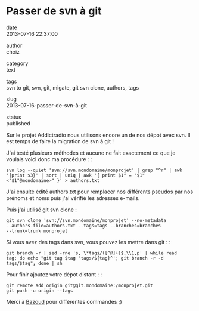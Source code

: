 Passer de svn à git
===================

date  
2013-07-16 22:37:00

author  
choiz

category  
text

tags  
svn to git, svn, git, migate, git svn clone, authors, tags

slug  
2013-07-16-passer-de-svn-à-git

status  
published

Sur le projet Addictradio nous utilisons encore un de nos dépot avec
svn. Il est temps de faire la migration de svn à git !

J'ai testé plusieurs méthodes et aucune ne fait exactement ce que je
voulais voici donc ma procédure : :

    svn log --quiet 'svn://svn.mondomaine/monprojet' | grep "^r" | awk
    '{print $3}' | sort | uniq | awk '{ print $1" = "$1"
    <"$1"@mondomaine>" }' > authors.txt

J'ai ensuite édité authors.txt pour remplacer nos différents pseudos par
nos prénoms et noms puis j'ai vérifié les adresses e-mails.

Puis j'ai utilisé git svn clone :

    git svn clone 'svn://svn.mondomaine/monprojet' --no-metadata
    --authors-file=authors.txt --tags=tags --branches=branches
    --trunk=trunk monprojet

Si vous avez des tags dans svn, vous pouvez les mettre dans git : :

    git branch -r | sed -rne 's, \*tags/([^@]+)$,\\1,p' | while read
    tag; do echo "git tag $tag 'tags/${tag}^'; git branch -r -d
    tags/$tag"; done | sh

Pour finir ajoutez votre dépot distant : :

    git remote add origin git@git.mondomaine:/monprojet.git
    git push -u origin --tags

Merci à
[Bazoud](http://bazoud.com/articles/2010-12-11-migration-de-svn-vers-git-en-4-etapes/index.html)
pour différentes commandes ;)
